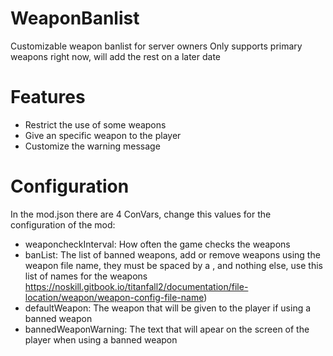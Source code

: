 # WeaponBanlist
Customizable weapon banlist for server owners
Only supports primary weapons right now, will add the rest on a later date

# Features
- Restrict the use of some weapons
- Give an specific weapon to the player
- Customize the warning message

# Configuration
In the mod.json there are 4 ConVars, change this values for the configuration of the mod:
  - weaponcheckInterval: How often the game checks the weapons
  - banList: The list of banned weapons, add or remove weapons using the weapon file name, they must be spaced by a , and nothing else, use this list of names for the weapons https://noskill.gitbook.io/titanfall2/documentation/file-location/weapon/weapon-config-file-name) 
  - defaultWeapon: The weapon that will be given to the player if using a banned weapon
  - bannedWeaponWarning: The text that will apear on the screen of the player when using a banned weapon
